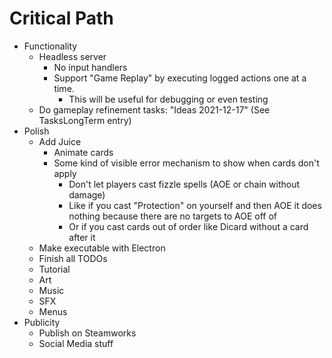 # Critical Path
- Functionality
    - Headless server
        - No input handlers
        - Support "Game Replay" by executing logged actions one at a time.
            - This will be useful for debugging or even testing
    - Do gameplay refinement tasks: "Ideas 2021-12-17" (See TasksLongTerm entry)
- Polish
    - Add Juice
        - Animate cards
        - Some kind of visible error mechanism to show when cards don't apply
            - Don't let players cast fizzle spells (AOE or chain without damage)
            - Like if you cast "Protection" on yourself and then AOE it does nothing because there are no targets to AOE off of
            - Or if you cast cards out of order like Dicard without a card after it
    - Make executable with Electron
    - Finish all TODOs
    - Tutorial
    - Art
    - Music
    - SFX
    - Menus
- Publicity
    - Publish on Steamworks
    - Social Media stuff